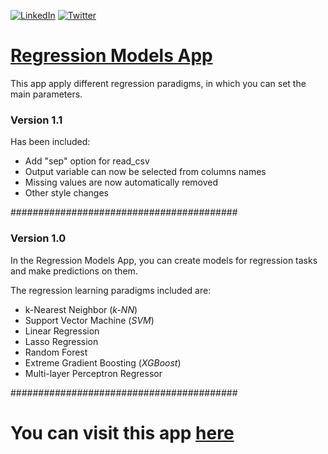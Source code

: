 [![LinkedIn](https://img.shields.io/badge/-LinkedIn-black.svg?style=for-the-badge&logo=linkedin&colorB=555)](http://linkedin.com/in/juanmmartin) [![Twitter](https://img.shields.io/twitter/url?style=social&url=https%3A%2F%2Ftwitter.com%2Fjuanmartin1124)](https://twitter.com/juanmartin1124)

# [Regression Models App](https://share.streamlit.io/juanmartinsantos/regressionmodelsapp/main/app.py)

This app apply different regression paradigms, in which you can set the main parameters.

### Version 1.1

Has been included:

- Add "sep" option for read_csv
- Output variable can now be selected from columns names
- Missing values are now automatically removed
- Other style changes

#########################################

### Version 1.0

In the Regression Models App, you can create models for regression tasks and make predictions on them.

The regression learning paradigms included are:

- k-Nearest Neighbor (*k-NN*)
- Support Vector Machine (*SVM*)
- Linear Regression
- Lasso Regression
- Random Forest
- Extreme Gradient Boosting (*XGBoost*)
- Multi-layer Perceptron Regressor

#########################################
# You can visit this app [here](https://share.streamlit.io/juanmartinsantos/regressionmodelsapp/main/app.py)

